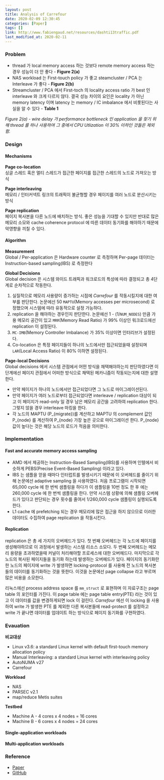 ```yaml
---
layout: post
title: Analysis of Carrefour
date: 2020-02-09 12:30:45
categories: [Paper]
tags: []
link: http://www.fabiengaud.net/resources/dashti13traffic.pdf
last_modified_at: 2020-02-11
---
```


### Problem
* thread 가 local memory access 하는 것보다 remote memory access 하는 경우 성능이 더 안 좋다 - **Figure 2(a)**
* NAS workload 는 First-touch policy 가 좋고 steamcluster / PCA 는 Interleave 가 좋다 - **Figure 2(b)**
* Streamcluster / PCA 에서 First-toch 의 locality access ratio 가 best 인 interleave 와 크게 다르지 않다. 결국 성능 차이의 요인은 locality 가 아닌 memory latency 이며 latency 는 memory / IC imbalance 에서 비롯된다는 사실을 알 수 있다 - **Table 1**

*Figure 2(a) - wire delay 가 performance bottleneck 인 application 을 찾기 위해 thread 를 하나 사용하여 그 중에서 CPU Utlization 이 30% 이하인 것들은 제외함.*


### Design

#### Mechanisms
**Page co-location**  
싱글 스레드 혹은 멀티 스레드가 접근한 페이지를 접근한 스레드의 노드로 가져오는 방식

**Page interleaving**  
메모리 / 인터커넥트 링크의 트래픽이 불균형할 경우 페이지를 여러 노드로 분산시키는 방식

**Page replication**  
페이지 복사본을 다른 노드에 배치하는 방식. 좋은 성능을 기대할 수 있지만 반대로 많은 메모리 소모와 cache coherence protocol 에 따른 데이터 동기화를 해야하기 때문에 악영향을 끼칠 수 있다.

#### Algorithm
**Measurement**  
Global / Per-application 은 Hardware counter 로 측정하며 Per-page 데이터는 Instruction-based sampling(IBS) 로 측정한다

**Global Decisions**  
Global decision 은 시스템 와이드 트래픽과 워크로드의 특성에 따라 결정되고 총 4단계로 순차적으로 작동한다.

1. 실질적으로 메모리 사용량이 증가하는 시점에 *Carrefour* 를 작동시킬지에 대한 여부를 판단한다. 논문에선 50 `MAPTU`(Memory accesses per microsecond) 로 정했으며 시스템에 따라 유동적으로 설정 가능하다.
2. replication 을 해야하는 경우인지 판단한다. 논문에선 1 - (1/`NUM_NODES`) 만큼 가용 메모리 공간이 있고 `MRR`(Memory Read Ratio) 가 99% 이상인 워크로드에선 replication 이 설정된다.
3. `MC-IMB`(Memory Controller Imbalance) 가 35% 이상이면 인터리브가 설정된다.
4. Co-location 은 특정 페이지들이 하나의 노드에서만 접근되었을때 설정되며 `LAR`(Local Access Ratio) 이 80% 이하면 설정된다.

**Page-local Decisions**  
Global decisions 에서 시스템 관점에서 어떤 방식을 채택해야하는지 판단하였다면 이 단계에선 페이지 관점에서 어떠한 방식으로 채택된 메카니즘이 작동되는지에 대한 설명한다.

* 만약 페이지가 하나의 노드에서만 접근되었다면 그 노드로 마이그레이션된다.
* 만약 페이지가 여러 노드로부터 접근되었다면 interleave / replication 대상이 되고 이 페이지가 read-only 일 경우 남은 메모리 공간을 고려하여 replication 한다. 그렇지 않을 경우 interleave 마킹을 한다.
* 각 노드의 MAPTU (P_{migrate})를 계산하고 MAPTU 의 complement 값인 P_{node} 를 계산하여 P_{node} 가장 높은 곳으로 마이그레이션 한다. P_{node} 값이 높다는 것은 해당 노드의 로드가 적음을 의미한다.

### Implementation
#### Fast and accurate memory access sampling
* AMD 에서 제공하는 Instruction-Based Sampling(IBS)를 사용하며 인텔에서 비슷하게 PEBS(Precise Event-Based Sampling) 이라고 있다.
* IBS 는 샘플을 얻을 때마다 인터럽트를 발생시키기 때문에 이 오버헤드를 줄이기 위해 논문에선 adaptive sampling 을 사용하였다. 처음 프로그램이 시작되면 65,000 cycle 에 한 번씩 샘플링을 하다가 이 샘플링을 10번 정도 한 후 에는 260,000 cycle 에 한 번씩 샘플링을 한다. 만약 시스템 상황에 의해 샘플링 오버헤드가 있다고 판단되는 경우 횟수를 줄여서 1/260,000 cycle 샘플링이 실행되도록 한다.
* L1 cache 에 prefetching 되는 경우 메모리에 많은 접근을 하지 않으므로 이러한 데이터도 수집하여 page replication 을 작동시킨다.

#### Replication
replication 은 총 세 가지의 오버헤드가 있다. 첫 번째 오버헤드는 각 노드에 페이지를 생성해야하므로 이 과정에서 발생하는 시스템 리소스 소모다. 두 번째 오버헤드는 메모리 용량을 초과하였을때 커널이 처리해야할 프로세스에 대한 오버헤드다.
마지막으로 각 노드의 복사된 페이지들을 동기화 하는데 발생하는 오버헤드가 있다. 페이지의 동기화란 한 노드의 페이지에 write 가 발생하면 locking-protocol 를 사용해 전 노드의 복사본들의 데이터를 동기화하는 것을 뜻한다. 이것을 논문에선 page collapse 라고 부르며 많은 비용을 소모한다.

리눅스에선 process address space 를 `mm_struct` 로 표현하며 이 자료구조는 page table 의 포인터를 가진다. 이 page table 에는 page table entry(PTE) 라는 것이 있고 이 데이터를 값을 변경하게되면 lock 이 걸린다. *Carrefour* 에선 이 locking 을 사용하여 write 가 발생한 PTE 를 제외한 다른 복사본들에 read-protect 를 설정하고 write 가 끝나면 데이터를 업데이트 하는 방식으로 페이지 동기화를 구현하였다.

### Evauation
**비교대상**
* Linux v3.6: a standard Linux kernel with default first-touch memory allocation policy
* Manual Interleaving: a standard Linux kernel with interleaving policy
* AutoNUMA v27
* Carrefour

**Workload**
* NAS
* PARSEC v2.1
* map/reduce Metis suites

**Testbed**
* Machine A - 4 cores x 4 nodes = 16 cores
* Machine B - 6 cores x 4 nodes = 24 cores

#### Single-application workloads

#### Multi-application workloads

### Reference
* [Paper](http://www.fabiengaud.net/resources/dashti13traffic.pdf)
* [GitHub](https://github.com/Carrefour/carrefour-module)
